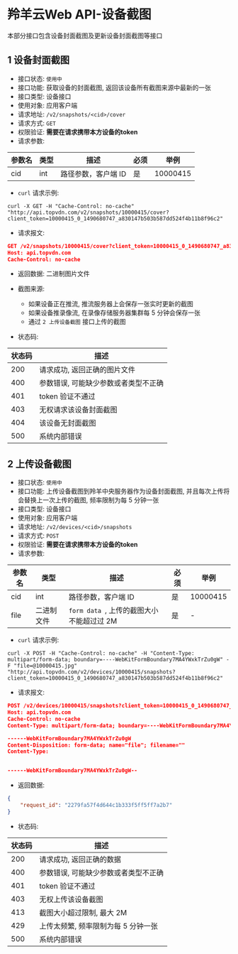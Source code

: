 # 羚羊云Web API-设备截图

本部分接口包含设备封面截图及更新设备封面截图等接口

## 1 设备封面截图

- 接口状态: `使用中`
- 接口功能: 获取设备的封面截图, 返回该设备所有截图来源中最新的一张
- 接口类型: 设备接口
- 使用对象: 应用客户端
- 请求地址: `/v2/snapshots/<cid>/cover`
- 请求方式: `GET`
- 权限验证: **需要在请求携带本方设备的token**
- 请求参数:

| 参数名  | 类型   | 描述          | 必须   | 举例       |
| ---- | ---- | ----------- | ---- | -------- |
| cid  | int  | 路径参数，客户端 ID | 是    | 10000415 |

- `curl` 请求示例:

```
curl -X GET -H "Cache-Control: no-cache" "http://api.topvdn.com/v2/snapshots/10000415/cover?client_token=10000415_0_1490680747_a830147b503b587dd524f4b11b8f96c2"
```

- 请求报文:

```json
GET /v2/snapshots/10000415/cover?client_token=10000415_0_1490680747_a830147b503b587dd524f4b11b8f96c2 HTTP/1.1
Host: api.topvdn.com
Cache-Control: no-cache

```

- 返回数据: 二进制图片文件
- 截图来源: 
  - 如果设备正在推流, 推流服务器上会保存一张实时更新的截图
  - 如果设备推录像流, 在录像存储服务器集群每 5 分钟会保存一张
  - 通过 `2 上传设备截图` 接口上传的截图


- 状态码:

| 状态码  | 描述                  |
| ---- | ------------------- |
| 200  | 请求成功, 返回正确的图片文件     |
| 400  | 参数错误, 可能缺少参数或者类型不正确 |
| 401  | token 验证不通过         |
| 403  | 无权请求该设备封面截图         |
| 404  | 该设备无封面截图            |
| 500  | 系统内部错误              |

## 2 上传设备截图

- 接口状态: `使用中`
- 接口功能: 上传设备截图到羚羊中央服务器作为设备封面截图, 并且每次上传将会替换上一次上传的截图, 频率限制为每 5 分钟一张
- 接口类型: 设备接口
- 使用对象: 应用客户端
- 请求地址: `/v2/devices/<cid>/snapshots`
- 请求方式: `POST`
- 权限验证: **需要在请求携带本方设备的token**
- 请求参数:

| 参数名  | 类型    | 描述                            | 必须   | 举例       |
| ---- | ----- | ----------------------------- | ---- | -------- |
| cid  | int   | 路径参数，客户端 ID                   | 是    | 10000415 |
| file | 二进制文件 | `form data `, 上传的截图大小不能超过过 2M | 是    | -        |

- `curl` 请求示例:

```
curl -X POST -H "Cache-Control: no-cache" -H "Content-Type: multipart/form-data; boundary=----WebKitFormBoundary7MA4YWxkTrZu0gW" -F "file=@10000415.jpg" "http://api.topvdn.com/v2/devices/10000415/snapshots?client_token=10000415_0_1490680747_a830147b503b587dd524f4b11b8f96c2"
```

- 请求报文:

```json
POST /v2/devices/10000415/snapshots?client_token=10000415_0_1490680747_a830147b503b587dd524f4b11b8f96c2 HTTP/1.1
Host: api.topvdn.com
Cache-Control: no-cache
Content-Type: multipart/form-data; boundary=----WebKitFormBoundary7MA4YWxkTrZu0gW

------WebKitFormBoundary7MA4YWxkTrZu0gW
Content-Disposition: form-data; name="file"; filename=""
Content-Type: 


------WebKitFormBoundary7MA4YWxkTrZu0gW--
```

- 返回数据:

```json
{
    "request_id": "2279fa57f4d644c1b333f5ff5ff7a2b7"
}
```
- 状态码:

| 状态码  | 描述                   |
| ---- | -------------------- |
| 200  | 请求成功, 返回正确的数据        |
| 400  | 参数错误, 可能缺少参数或者类型不正确  |
| 401  | token 验证不通过          |
| 403  | 无权上传该设备截图            |
| 413  | 截图大小超过限制, 最大 2M      |
| 429  | 上传太频繁, 频率限制为每 5 分钟一张 |
| 500  | 系统内部错误               |